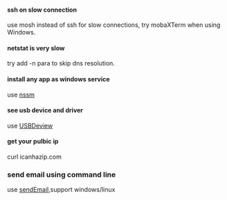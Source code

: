 
#### ssh on slow connection
use mosh instead of ssh for slow connections, try mobaXTerm when using Windows.

#### netstat is very slow
try add -n para to skip dns resolution.

#### install any app as windows service
use [nssm](https://nssm.cc/)

#### see usb device and driver
use [USBDeview](http://www.nirsoft.net/utils/usb_devices_view.html)

#### get your pulbic ip
curl icanhazip.com

### send email using command line
use [sendEmail](http://caspian.dotconf.net/menu/Software/SendEmail/),support windows/linux

